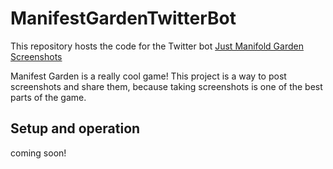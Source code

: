 # ManifestGardenTwitterBot

This repository hosts the code for the Twitter bot [Just Manifold Garden Screenshots](https://twitter.com/MGardenBot)  

Manifest Garden is a really cool game!  This project is a way to post screenshots and share them, because taking screenshots is one of the best parts of the game.  

## Setup and operation
coming soon!
